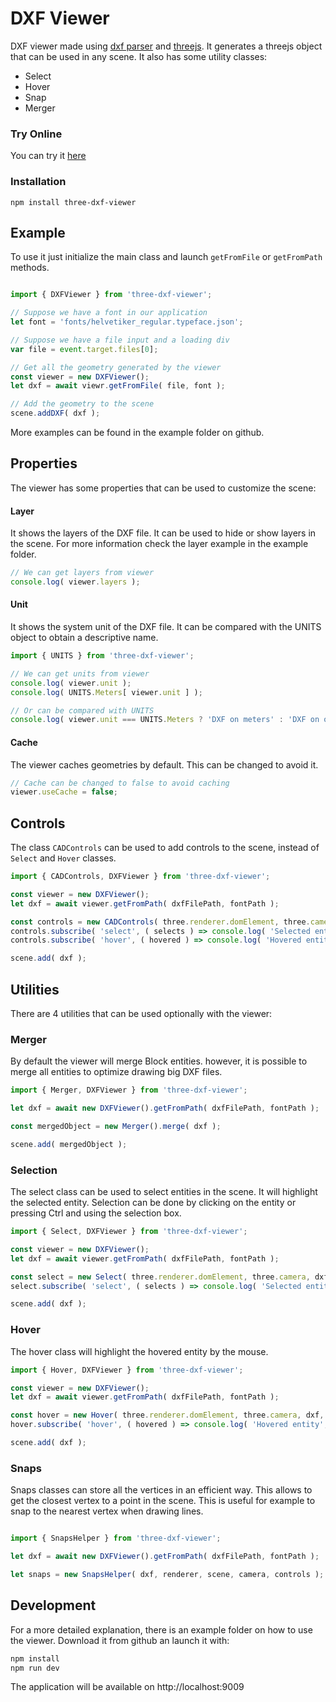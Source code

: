 # DXF Viewer

DXF viewer made using [dxf parser](https://github.com/skymakerolof/dxf) and [threejs](https://github.com/mrdoob/three.js/). It generates a threejs object that can be used in any scene. It also has some utility classes:
* Select
* Hover
* Snap
* Merger

### Try Online

You can try it [here](https://ieskudero.github.io/three-dxf-viewer/)

### Installation

```shell
npm install three-dxf-viewer
```

## Example

To use it just initialize the main class and launch `getFromFile` or `getFromPath` methods.

```js

import { DXFViewer } from 'three-dxf-viewer';

// Suppose we have a font in our application 
let font = 'fonts/helvetiker_regular.typeface.json';

// Suppose we have a file input and a loading div
var file = event.target.files[0];

// Get all the geometry generated by the viewer
const viewer = new DXFViewer();
let dxf = await viewr.getFromFile( file, font );

// Add the geometry to the scene
scene.addDXF( dxf );
```

More examples can be found in the example folder on github.

## Properties

The viewer has some properties that can be used to customize the scene:

#### Layer
It shows the layers of the DXF file. It can be used to hide or show layers in the scene. For more information check the layer example in the example folder.
```js
// We can get layers from viewer
console.log( viewer.layers );
```
#### Unit
It shows the system unit of the DXF file. It can be compared with the UNITS object to obtain a descriptive name.
```js
import { UNITS } from 'three-dxf-viewer';

// We can get units from viewer
console.log( viewer.unit );
console.log( UNITS.Meters[ viewer.unit ] );

// Or can be compared with UNITS
console.log( viewer.unit === UNITS.Meters ? 'DXF on meters' : 'DXF on other units' );
```
#### Cache
The viewer caches geometries by default. This can be changed to avoid it.
```js
// Cache can be changed to false to avoid caching
viewer.useCache = false;
```

## Controls

The class `CADControls` can be used to add controls to the scene, instead of `Select` and `Hover` classes.

```js
import { CADControls, DXFViewer } from 'three-dxf-viewer';

const viewer = new DXFViewer();
let dxf = await viewer.getFromPath( dxfFilePath, fontPath );

const controls = new CADControls( three.renderer.domElement, three.camera, dxf, viewer._lastDXF );
controls.subscribe( 'select', ( selects ) => console.log( 'Selected entities', selects ) );
controls.subscribe( 'hover', ( hovered ) => console.log( 'Hovered entity', hovered.userData.entity ) );

scene.add( dxf );

```

## Utilities

There are 4 utilities that can be used optionally with the viewer:

### Merger
By default the viewer will merge Block entities. however, it is possible to merge all entities to optimize drawing big DXF files.

```js
import { Merger, DXFViewer } from 'three-dxf-viewer';

let dxf = await new DXFViewer().getFromPath( dxfFilePath, fontPath );

const mergedObject = new Merger().merge( dxf );

scene.add( mergedObject );

```

### Selection
The select class can be used to select entities in the scene. It will highlight the selected entity. Selection can be done by clicking on the entity or pressing Ctrl and using the selection box.

```js
import { Select, DXFViewer } from 'three-dxf-viewer';

const viewer = new DXFViewer();
let dxf = await viewer.getFromPath( dxfFilePath, fontPath );

const select = new Select( three.renderer.domElement, three.camera, dxf, viewer._lastDXF );
select.subscribe( 'select', ( selects ) => console.log( 'Selected entities', selects ) );

scene.add( dxf );

```

### Hover
The hover class will highlight the hovered entity by the mouse.

```js
import { Hover, DXFViewer } from 'three-dxf-viewer';

const viewer = new DXFViewer();
let dxf = await viewer.getFromPath( dxfFilePath, fontPath );

const hover = new Hover( three.renderer.domElement, three.camera, dxf, viewer._lastDXF );
hover.subscribe( 'hover', ( hovered ) => console.log( 'Hovered entity', hovered.userData.entity ) );

scene.add( dxf );

```

### Snaps
Snaps classes can store all the vertices in an efficient way. This allows to get the closest vertex to a point in the scene. This is useful for example to snap to the nearest vertex when drawing lines.

```js

import { SnapsHelper } from 'three-dxf-viewer';

let dxf = await new DXFViewer().getFromPath( dxfFilePath, fontPath );

let snaps = new SnapsHelper( dxf, renderer, scene, camera, controls );

```

## Development

For a more detailed explanation, there is an example folder on how to use the viewer. Download it from github an launch it with:

```js
npm install
npm run dev
```
The application will be available on http://localhost:9009

